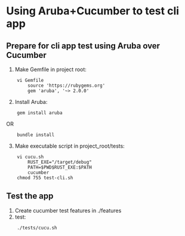 # Using Aruba+Cucumber to test cli app
## Prepare for cli app test using Aruba over Cucumber
1. Make Gemfile in project root:
```
    vi Gemfile
        source 'https://rubygems.org'
        gem 'aruba', '~> 2.0.0'
```
2. Install Aruba:
```
    gem install aruba
```
OR
```
    bundle install
```

3. Make executable script in project_root/tests:
```
    vi cucu.sh
        RUST_EXE="/target/debug"
        PATH=$PWD$RUST_EXE:$PATH
        cucumber
    chmod 755 test-cli.sh
```

## Test the app
1. Create cucumber test features in ./features
2. test:
```
    ./tests/cucu.sh
```
